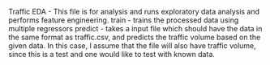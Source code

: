 Traffic EDA - This file is for analysis and runs exploratory data analysis and performs feature engineering. 
train - trains the processed data using multiple regressors
predict - takes a input file which should have the data in the same format as traffic.csv, and predicts the traffic volume based on the given data. 
In this case, I assume that the file will also have traffic volume, since this is a test and one would like to test with known data. 
